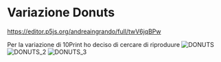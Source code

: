 # Variazione Donuts
https://editor.p5js.org/andreaingrando/full/twV6jqBPw

Per la variazione di 10Print ho deciso di cercare di riproduure 
![DONUTS](https://user-images.githubusercontent.com/101118083/176182921-06cbe7d4-d960-4c74-98af-b51bbc1f67a6.gif)
![DONUTS_2](https://user-images.githubusercontent.com/101118083/176183628-a368eafe-8817-493f-ad3d-9bf1fe4d2dfe.gif)
![DONUTS_3](https://user-images.githubusercontent.com/101118083/176185228-041c8f88-9f9c-493e-8be4-a0816d7713b9.gif)
